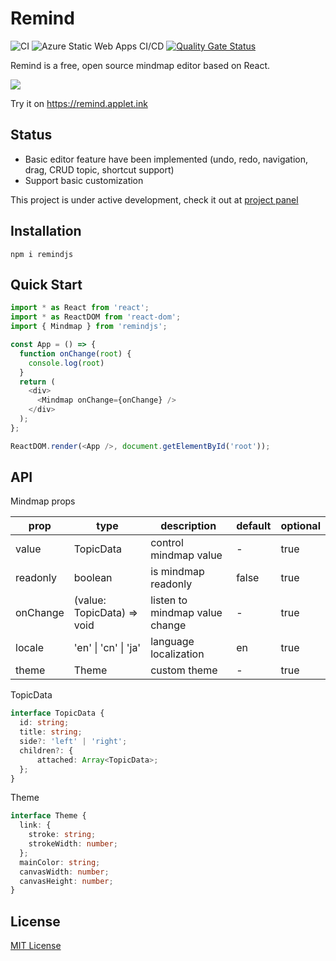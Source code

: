 # Remind

![CI](https://github.com/luvsic3/remind/workflows/CI/badge.svg) 
![Azure Static Web Apps CI/CD](https://github.com/luvsic3/remind/workflows/Azure%20Static%20Web%20Apps%20CI/CD/badge.svg)
[![Quality Gate Status](https://sonarcloud.io/api/project_badges/measure?project=unhandledrejection_mindx&metric=alert_status)](https://sonarcloud.io/dashboard?id=unhandledrejection_mindx) 

Remind is a free, open source mindmap editor based on React.

![](./illustrate.jpg)

Try it on https://remind.applet.ink

## Status

 * Basic editor feature have been implemented (undo, redo, navigation, drag, CRUD topic, shortcut support)
 * Support basic customization

This project is under active development, check it out at [project panel](https://github.com/luvsic3/remind/projects)

## Installation

```shell
npm i remindjs
```

## Quick Start

```JavaScript
import * as React from 'react';
import * as ReactDOM from 'react-dom';
import { Mindmap } from 'remindjs';

const App = () => {
  function onChange(root) {
    console.log(root)
  }
  return (
    <div>
      <Mindmap onChange={onChange} />
    </div>
  );
};

ReactDOM.render(<App />, document.getElementById('root'));
```

## API
Mindmap props

| prop     | type                         | description                    | default | optional |
| -------- | ---------------------------- | ------------------------------ | ------- | -------- |
| value    | TopicData                    | control mindmap value          | -       | true     |
| readonly | boolean                      | is mindmap readonly            | false   | true     |
| onChange | (value: TopicData) => void   | listen to mindmap value change | -       | true     |
| locale   | 'en' &#124; 'cn' &#124; 'ja' | language localization          | en      | true     |
| theme    | Theme                        | custom theme                   | -       | true     |

TopicData

```typescript
interface TopicData {
  id: string;
  title: string;
  side?: 'left' | 'right';
  children?: {
      attached: Array<TopicData>;
  };
}
```

Theme

```typescript
interface Theme {
  link: {
    stroke: string;
    strokeWidth: number;
  };
  mainColor: string;
  canvasWidth: number;
  canvasHeight: number;
}
```

## License

[MIT License](https://github.com/luvsic3/remind/blob/master/LICENSE)
